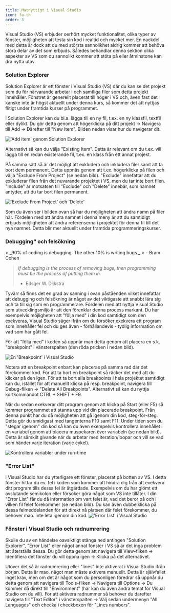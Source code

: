```yaml
---
title: Matnyttigt i Visual Studio
icon: fa-th
order: 3
---
```

Visual Studio (VS) erbjuder oerhört mycket funktionalitet, olika typer av fönster, möjligheten att testa sin kod i realtid och mycket mer. En nackdel med detta är dock att du med största sannolikhet aldrig kommer att behöva stora delar av det som erbjuds. Således behandlar denna sektion olika aspekter av VS som du sannolikt kommer att stöta på eller åtminstone kan dra nytta utav.

<h3>Solution Explorer</h3>
Solution Explorer är ett fönster i Visual Studio (VS) där du kan se det projekt som du för närvarande arbetar i och samtliga filer som detta projekt innehåller. Fönstret är generellt placerat till höger i VS och, även fast det kanske inte är högst aktuellt under denna kurs, så kommer det att nyttjas flitigt under framtida kurser på programmet.

I Solution Explorer kan du bl.a. lägga till en ny fil, t.ex. en ny klassfil, textfil eller dylikt. Du gör detta genom att högerklicka på ditt projekt -> Navigera till Add -> Därefter till "New Item". Bilden nedan visar hur du navigerar dit.

<img src="{{ '/Images/image6.png' | relative_url }}" alt="'Add item' genom Solution Explorer" class="image centered"/>

Alternativt så kan du välja "Existing Item". Detta är relevant om du t.ex. vill lägga till en redan existerande fil, t.ex. en klass från ett annat projekt.

På samma sätt så är det möjligt att exkludera och inkludera filer samt att ta bort dem permanent. Detta uppnås genom att t.ex. högerklicka på filen och välja "Exclude From Project" (se nedan bild). "Exclude" innefattar att du exkluderar filen från det nuvarande projektet i VS, men du tar inte bort filen. "Include" är motsatsen till "Exclude" och "Delete" innebär, som namnet antyder, att du tar bort filen
permanent.

<img src="{{ '/Images/image9.png' | relative_url }}" alt="'Exclude From Project' och 'Delete'" class="image centered"/>

Som du även ser i bilden ovan så har du möjligheten att ändra namn på filer här. Fördelen med att ändra namnet i denna meny är att du samtidigt erbjuds möjligheten att ändra referenserna i projektet för denna fil till det nya namnet. Detta blir mer aktuellt under framtida programmeringskurser.

<h3>Debugging" och felsökning</h3>
> _90% of coding is debugging. The other 10% is writing bugs._
> - Bram Cohen

> _If debugging is the process of removing bugs, then programming must be the process of putting them in._
> - Edsger W. Dijkstra

Tyvärr så finns det en grad av sanning i ovan påståenden vilket innefattar att debugging och felsökning är något av det viktigaste att snabbt lära sig och ta till sig som en programmerare. Fördelen med att nyttja Visual Studio som utvecklingsmiljö är att den förenklar denna process markant. Du har exempelvis möjligheten att "följa med" i din kod samtidigt som den exekveras, Visual Studio säger ifrån om du försöker exekvera ett program som innehåller fel och du ges även - förhållandevis - tydlig information om vad som har gått fel.

För att "följa med" i koden så uppnår man detta genom att placera en s.k. "breakpoint" i vänsterspalten (den röda pricken i nedan bild).

<img src="{{ '/Images/image12.png' | relative_url }}" alt="En 'Breakpoint' i Visual Studio" class="image centered"/>

Notera att en breakpoint enbart kan placeras på samma rad där det förekommer kod. För att ta bort en breakpoint så räcker det med att du klickar på den igen. För att ta bort alla breakpoints i hela projektet samtidigt kan du, istället för att manuellt klicka på resp. breakpoint, navigera till Debug-fliken -> "Delete All Breakpoints". Alternativt så kan du nyttja kortkommandot CTRL + SHIFT + F9.

När du sedan exekverar ditt program genom att klicka på Start (eller F5) så kommer programmet att stanna upp vid din placerade breakpoint. Från denna punkt har du då möjligheten att gå igenom din kod, steg-för-steg. Detta gör du smidigast med tangenterna F10 samt
F11. Under tiden som du "stegar igenom" din kod så kan du även exempelvis kontrollera innehållet i en variabel genom att placera muspekaren över variabeln (se nedan bild). Detta är särskilt givande när du arbetar med iteration/loopar och vill se vad som händer varje iteration (varje cykel).

<img src="{{ '/Images/image3.png' | relative_url }}" alt="Kontrollera variabler under run-time" class="image centered"/>

<h3>"Error List"</h3>
I Visual Studio har du ytterligare ett fönster, placerat på botten av VS. I detta fönster hittar du ev. fel i koden som kommer att hindra dig från att exekvera ditt program tills dessa fel är åtgärdade. Exempelvis om du har glömt ett avslutande semikolon eller försöker göra något som VS inte tillåter. I din "Error List" får du då information om vart felet är, vad det beror på och i vilken fil
felet förekommer (se nedan bild). Du kan även dubbelklicka på dessa felmeddelanden för att direkt nå platsen där felet förekommer, du behöver mao. inte leta igenom din kod.

<img src="{{ '/Images/image10.png' | relative_url }}" alt="'Error List' i Visual Studio" class="image centered"/>

<h3>Fönster i Visual Studio och radnumrering</h3>
Skulle du av en händelse oavsiktligt stänga ned antingen "Solution Explorer", "Error List" eller något annat fönster i VS så är det inga problem att återställa dessa. Du gör detta genom att navigera till View-fliken -> Identifiera det fönster du vill öppna igen -> Klicka på det alternativet.

Utöver det så är radnumrering eller "lines" inte aktiverat i Visual Studio ifrån början. Detta är mao. något man måste aktivera manuellt. Detta är självfallet inget krav, men om det är något som du personligen föredrar så uppnår du detta genom att navigera till Tools-fliken -> Navigera till Options -> Du kommer då direkt till "Environment" (här kan du även ändra temat för Visual Studio om du vill). För att aktivera radnummer så behöver du därefter navigera till "Text Editor" i vänsterspalten -> Välj sedan undermenyn "All Languages" och checka i checkboxen för "Lines numbers".
